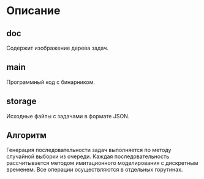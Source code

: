 # Описание

## doc

Содержит изображение дерева задач.

## main

Программный код с бинарником.

## storage

Исходные файлы с задачами в формате JSON.

## Алгоритм

Генерация последовательности задач выполняется по методу случайной выборки из очереди. Каждая последовательность рассчитывается методом имитационного моделирования с дискретным временем. Все операции осуществляются в отдельных горутинах.
